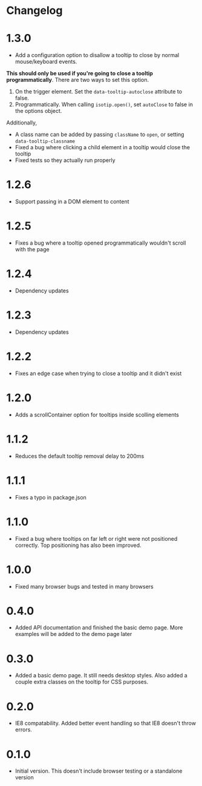 Changelog
=========

# 1.3.0
- Add a configuration option to disallow a tooltip to close by normal mouse/keyboard events.

**This should only be used if you're going to close a tooltip programmatically**. There are two ways to set this option.

1. On the trigger element. Set the `data-tooltip-autoclose` attribute to false.
2. Programmatically. When calling `isotip.open()`, set `autoClose` to false in the options object.

Additionally,

- A class name can be added by passing `className` to `open`, or setting `data-tooltip-classname`
- Fixed a bug where clicking a child element in a tooltip would close the tooltip
- Fixed tests so they actually run properly

# 1.2.6
- Support passing in a DOM element to content

# 1.2.5
- Fixes a bug where a tooltip opened programmatically wouldn't scroll with the page

# 1.2.4
- Dependency updates

# 1.2.3
- Dependency updates

# 1.2.2
- Fixes an edge case when trying to close a tooltip and it didn't exist

# 1.2.0
- Adds a scrollContainer option for tooltips inside scolling elements

# 1.1.2
- Reduces the default tooltip removal delay to 200ms

# 1.1.1
- Fixes a typo in package.json

# 1.1.0
- Fixed a bug where tooltips on far left or right were not positioned correctly. Top positioning has also been improved.

# 1.0.0
- Fixed many browser bugs and tested in many browsers

# 0.4.0
- Added API documentation and finished the basic demo page. More examples will be added to the demo page later

# 0.3.0
- Added a basic demo page. It still needs desktop styles. Also added a couple extra classes on the tooltip for CSS purposes.

# 0.2.0
- IE8 compatability. Added better event handling so that IE8 doesn't throw errors.

# 0.1.0
- Initial version. This doesn't include browser testing or a standalone version
